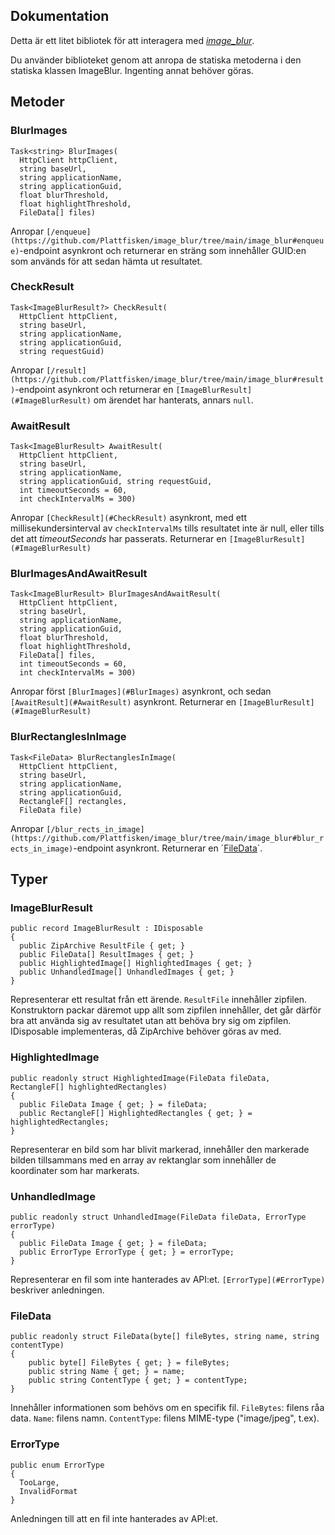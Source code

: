 ## Dokumentation
Detta är ett litet bibliotek för att interagera med [_image_blur_](https://github.com/Plattfisken/image_blur/tree/main/image_blur).

Du använder biblioteket genom att anropa de statiska metoderna i den statiska klassen ImageBlur. Ingenting annat behöver göras.
## Metoder

### BlurImages
```
Task<string> BlurImages(
  HttpClient httpClient,
  string baseUrl,
  string applicationName,
  string applicationGuid,
  float blurThreshold,
  float highlightThreshold,
  FileData[] files)
```
Anropar `[/enqueue](https://github.com/Plattfisken/image_blur/tree/main/image_blur#enqueue)`-endpoint asynkront och returnerar en sträng som innehåller GUID:en som används för att sedan hämta ut resultatet.

### CheckResult
```
Task<ImageBlurResult?> CheckResult(
  HttpClient httpClient,
  string baseUrl,
  string applicationName,
  string applicationGuid,
  string requestGuid)
```
Anropar `[/result](https://github.com/Plattfisken/image_blur/tree/main/image_blur#result)`-endpoint asynkront och returnerar en `[ImageBlurResult](#ImageBlurResult)` om ärendet har hanterats, annars `null`.

### AwaitResult
```
Task<ImageBlurResult> AwaitResult(
  HttpClient httpClient,
  string baseUrl,
  string applicationName,
  string applicationGuid, string requestGuid,
  int timeoutSeconds = 60,
  int checkIntervalMs = 300)
```
Anropar `[CheckResult](#CheckResult)` asynkront, med ett millisekundersinterval av `checkIntervalMs` tills resultatet inte är null, eller tills det att _timeoutSeconds_ har passerats. Returnerar en `[ImageBlurResult](#ImageBlurResult)`

### BlurImagesAndAwaitResult
```
Task<ImageBlurResult> BlurImagesAndAwaitResult(
  HttpClient httpClient,
  string baseUrl,
  string applicationName,
  string applicationGuid,
  float blurThreshold,
  float highlightThreshold,
  FileData[] files,
  int timeoutSeconds = 60,
  int checkIntervalMs = 300)
```
Anropar först `[BlurImages](#BlurImages)` asynkront, och sedan `[AwaitResult](#AwaitResult)` asynkront. Returnerar en `[ImageBlurResult](#ImageBlurResult)`

### BlurRectanglesInImage
```
Task<FileData> BlurRectanglesInImage(
  HttpClient httpClient,
  string baseUrl,
  string applicationName,
  string applicationGuid,
  RectangleF[] rectangles,
  FileData file)
```
Anropar `[/blur_rects_in_image](https://github.com/Plattfisken/image_blur/tree/main/image_blur#blur_rects_in_image)`-endpoint asynkront. Returnerar en ´[FileData](#FileData)`.

## Typer

### ImageBlurResult
```
public record ImageBlurResult : IDisposable
{
  public ZipArchive ResultFile { get; }
  public FileData[] ResultImages { get; }
  public HighlightedImage[] HighlightedImages { get; }
  public UnhandledImage[] UnhandledImages { get; }
}
```
Representerar ett resultat från ett ärende. `ResultFile` innehåller zipfilen. Konstruktorn packar däremot upp allt som zipfilen innehåller, det går därför bra att använda sig av resultatet utan att behöva bry sig om zipfilen. IDisposable implementeras, då ZipArchive behöver göras av med.

### HighlightedImage
```
public readonly struct HighlightedImage(FileData fileData, RectangleF[] highlightedRectangles)
{
  public FileData Image { get; } = fileData;
  public RectangleF[] HighlightedRectangles { get; } = highlightedRectangles;
}
```
Representerar en bild som har blivit markerad, innehåller den markerade bilden tillsammans med en array av rektanglar som innehåller de koordinater som har markerats.

### UnhandledImage
```
public readonly struct UnhandledImage(FileData fileData, ErrorType errorType)
{
  public FileData Image { get; } = fileData;
  public ErrorType ErrorType { get; } = errorType;
}
```
Representerar en fil som inte hanterades av API:et. `[ErrorType](#ErrorType)` beskriver anledningen.

### FileData
```
public readonly struct FileData(byte[] fileBytes, string name, string contentType)
{
    public byte[] FileBytes { get; } = fileBytes;
    public string Name { get; } = name;
    public string ContentType { get; } = contentType;
}
```
Innehåller informationen som behövs om en specifik fil. `FileBytes`: filens råa data. `Name`: filens namn. `ContentType`: filens MIME-type ("image/jpeg", t.ex).

### ErrorType
```
public enum ErrorType
{
  TooLarge,
  InvalidFormat
}
```
Anledningen till att en fil inte hanterades av API:et.
